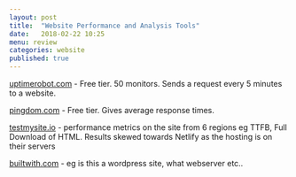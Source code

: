 ```yaml
---
layout: post
title:  "Website Performance and Analysis Tools"
date:   2018-02-22 10:25
menu: review
categories: website 
published: true 
---
```

[uptimerobot.com](https://uptimerobot.com) - Free tier. 50 monitors. Sends a request every 5 minutes to a website.

[pingdom.com](https://www.pingdom.com) - Free tier. Gives average response times.

[testmysite.io](https://testmysite.io) - performance metrics on the site from 6 regions eg TTFB, Full Download of HTML. Results skewed towards Netlify as the hosting is on their servers

[builtwith.com](https://builtwith.com) - eg is this a wordpress site, what webserver etc..